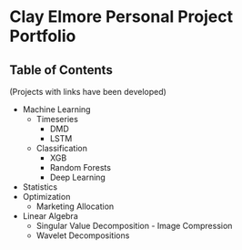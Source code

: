 # Clay Elmore Personal Project Portfolio

## Table of Contents

(Projects with links have been developed)

* Machine Learning
  * Timeseries
    * DMD
    * LSTM
  * Classification
    * XGB
    * Random Forests
    * Deep Learning
* Statistics
* Optimization
  * Marketing Allocation
* Linear Algebra
  * Singular Value Decomposition - Image Compression
  * Wavelet Decompositions